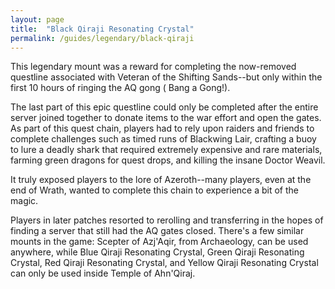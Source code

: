 ```yaml
---
layout: page
title:  "Black Qiraji Resonating Crystal"
permalink: /guides/legendary/black-qiraji
---
```


This legendary mount was a reward for completing the now-removed questline associated with  Veteran of the Shifting Sands--but only within the first 10 hours of ringing the AQ gong ( Bang a Gong!). 

The last part of this epic questline could only be completed after the entire server joined together to donate items to the war effort and open the gates. As part of this quest chain, players had to rely upon raiders and friends to complete challenges such as timed runs of Blackwing Lair, crafting a buoy to lure a deadly shark that required extremely expensive and rare materials, farming green dragons for quest drops, and killing the insane Doctor Weavil. 

It truly exposed players to the lore of Azeroth--many players, even at the end of Wrath, wanted to complete this chain to experience a bit of the magic.

Players in later patches resorted to rerolling and transferring in the hopes of finding a server that still had the AQ gates closed. There's a few similar mounts in the game:  Scepter of Azj'Aqir, from Archaeology, can be used anywhere, while  Blue Qiraji Resonating Crystal,  Green Qiraji Resonating Crystal,  Red Qiraji Resonating Crystal, and  Yellow Qiraji Resonating Crystal can only be used inside Temple of Ahn'Qiraj.